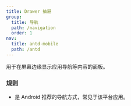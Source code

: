 ```yaml
---
title: Drawer 抽屉
group:
  title: 导航
  path: /navigation
  order: 1
nav:
  title: antd-mobile
  path: /antd
---
```


用于在屏幕边缘显示应用导航等内容的面板。

### 规则

- 是 Android 推荐的导航方式，常见于该平台应用。

<code src="./demos/dock.tsx" />

<code src="./demos/basic.tsx" />

<API/>
